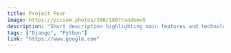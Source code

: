 ```yaml
---
title: Project Four
image: https://picsum.photos/300/180?random=5
description: "Short description highlighting main features and technologies used."
tags: ["Django", "Python"]
link: "https://www.google.com"
---
```

